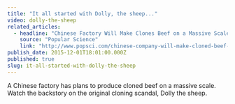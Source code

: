 ```yaml
---
title: "It all started with Dolly, the sheep..."
video: dolly-the-sheep
related_articles:
  - headline: "Chinese Factory Will Make Clones Beef on a Massive Scale"
    source: "Popular Science"
    link: "http://www.popsci.com/chinese-company-will-make-cloned-beef-on-massive-scale"
publish_date: 2015-12-01T18:01:00.000Z
published: true
slug: it-all-started-with-dolly-the-sheep
---
```

A Chinese factory has plans to produce cloned beef on a massive scale. Watch the backstory on the original cloning scandal, Dolly the sheep.

